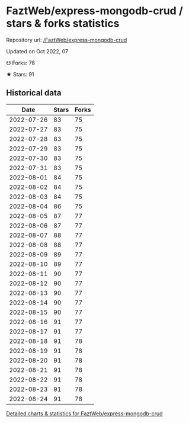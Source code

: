 # FaztWeb/express-mongodb-crud / stars & forks statistics

Repository url: [/FaztWeb/express-mongodb-crud](https://github.com/FaztWeb/express-mongodb-crud)

Updated on Oct 2022, 07

☋ Forks: 78

★ Stars: 91

## Historical data
| Date | Stars | Forks |
|------|-------|-------|
| 2022-07-26 | 83 | 75 | 
| 2022-07-27 | 83 | 75 | 
| 2022-07-28 | 83 | 75 | 
| 2022-07-29 | 83 | 75 | 
| 2022-07-30 | 83 | 75 | 
| 2022-07-31 | 83 | 75 | 
| 2022-08-01 | 84 | 75 | 
| 2022-08-02 | 84 | 75 | 
| 2022-08-03 | 84 | 75 | 
| 2022-08-04 | 86 | 75 | 
| 2022-08-05 | 87 | 77 | 
| 2022-08-06 | 87 | 77 | 
| 2022-08-07 | 88 | 77 | 
| 2022-08-08 | 88 | 77 | 
| 2022-08-09 | 89 | 77 | 
| 2022-08-10 | 89 | 77 | 
| 2022-08-11 | 90 | 77 | 
| 2022-08-12 | 90 | 77 | 
| 2022-08-13 | 90 | 77 | 
| 2022-08-14 | 90 | 77 | 
| 2022-08-15 | 90 | 77 | 
| 2022-08-16 | 91 | 77 | 
| 2022-08-17 | 91 | 77 | 
| 2022-08-18 | 91 | 78 | 
| 2022-08-19 | 91 | 78 | 
| 2022-08-20 | 91 | 78 | 
| 2022-08-21 | 91 | 78 | 
| 2022-08-22 | 91 | 78 | 
| 2022-08-23 | 91 | 78 | 
| 2022-08-24 | 91 | 78 | 


[Detailed charts & statistics for FaztWeb/express-mongodb-crud](https://reviewgithub.com/rep/FaztWeb/express-mongodb-crud)
